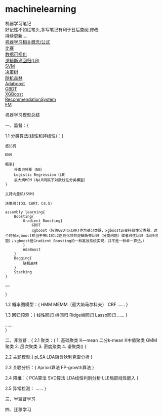 # machinelearning

机器学习笔记
<br/>
好记性不如烂笔头,多写笔记有利于日后查阅,修改.
<br/>
持续更新....
<br/>
<a target="_blank" href="https://github.com/linzhenpeng/machinelearning/blob/master/BASE/BASE.ipynb">机器学习相关概念/公式</a>
<br/>
<a target="_blank" href="https://github.com/linzhenpeng/machinelearning/blob/master/DataGame">比赛</a>
<br/>
<a target="_blank" href="https://github.com/linzhenpeng/machinelearning/blob/master/BASE/DataVisualization.ipynb">数据可视化</a>
<br/>
<a target="_blank" href="https://github.com/linzhenpeng/machinelearning/blob/master/LogisticRegression/LogisticRegression.ipynb">逻辑斯谛回归(LR)</a>
<br/>
<a target="_blank" href="https://github.com/linzhenpeng/machinelearning/blob/master/LogisticRegression/SVM.ipynb">SVM</a>
<br/>
<a target="_blank" href="https://github.com/linzhenpeng/machinelearning/blob/master/decisionTree/decisionTree.ipynb">决策树</a>
<br />
<a target="_blank" href="https://github.com/linzhenpeng/machinelearning/blob/master/RandomForest/RandomForest.ipynb">随机森林</a>
<br />
<a target="_blank" href="https://github.com/linzhenpeng/machinelearning/blob/master/Adaboost/Adaboost.ipynb">Adaboost</a>
<br/>
<a target="_blank" href="https://github.com/linzhenpeng/machinelearning/blob/master/GBDT/GBDT.ipynb">GBDT</a>
<br/>
<a target="_blank" href="https://github.com/linzhenpeng/machinelearning/blob/master/XGBoost/XGBoost.ipynb">XGBoost</a>
<br/>
<a target="_blank" href="https://github.com/linzhenpeng/machinelearning/blob/master/RecommendationSystem/RecommendationSystem.ipynb">RecommendationSystem</a>
<br/>
<a target="_blank" href="https://github.com/linzhenpeng/machinelearning/blob/master/FM/FM.ipynb">FM</a>
<br/>





机器学习模型总结 


一、监督：{

1.1 分类算法(线性和非线性)：{

    感知机

    KNN

    概率{
        朴素贝叶斯（NB）
        Logistic Regression（LR）
        最大熵MEM（与LR同属于对数线性分类模型）
    }

    支持向量机(SVM)

    决策树(ID3、CART、C4.5)

    assembly learning{
        Boosting{
            Gradient Boosting{
                GBDT
                xgboost（传统GBDT以CART作为基分类器，xgboost还支持线性分类器，这个时候xgboost相当于带L1和L2正则化项的逻辑斯蒂回归（分类问题）或者线性回归（回归问题）；xgboost是Gradient Boosting的一种高效系统实现，并不是一种单一算法。）
            }
            AdaBoost
        }   
        Bagging{
            随机森林
        }
        Stacking
    }

    ……
}

1.2 概率图模型：{
    HMM
    MEMM（最大熵马尔科夫）
    CRF
    ……
}


1.3 回归预测：{
    线性回归
    树回归
    Ridge岭回归
    Lasso回归
    ……
}

……  
}


二、非监督：{
2.1 聚类：{
    1. 基础聚类
        K—mean
        二分k-mean
        K中值聚类
        GMM聚类
    2. 层次聚类
    3. 密度聚类
    4. 谱聚类()
}

2.2 主题模型:{
    pLSA
    LDA隐含狄利克雷分析
}

2.3 关联分析：{
    Apriori算法
    FP-growth算法
}

2.4 降维：{
    PCA算法
    SVD算法
    LDA线性判别分析
    LLE局部线性嵌入
}

2.5 异常检测：
……
}

三、半监督学习

四、迁移学习



